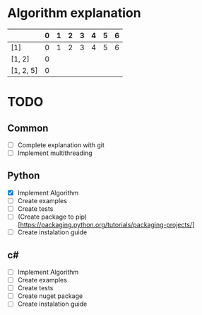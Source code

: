 # Algorithm explanation

|           | 0 | 1 | 2 | 3 | 4 | 5 | 6 |
|-----------|---|---|---|---|---|---|---|
| [1]       | 0 | 1 | 2 | 3 | 4 | 5 | 6 |
| [1, 2]    | 0 |   |   |   |   |   |   |
| [1, 2, 5] | 0 |   |   |   |   |   |   |

# TODO
## Common
- [ ] Complete explanation with git
- [ ] Implement multithreading
## Python
- [x] Implement Algorithm
- [ ] Create examples
- [ ] Create tests
- [ ] (Create package to pip)[https://packaging.python.org/tutorials/packaging-projects/]
- [ ] Create instalation guide
## c#
- [ ] Implement Algorithm
- [ ] Create examples
- [ ] Create tests
- [ ] Create nuget package
- [ ] Create instalation guide
